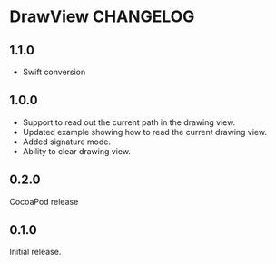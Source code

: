 # DrawView CHANGELOG

## 1.1.0
- Swift conversion

## 1.0.0

- Support to read out the current path in the drawing view.
- Updated example showing how to read the current drawing view.
- Added signature mode.
- Ability to clear drawing view.

## 0.2.0

CocoaPod release

## 0.1.0

Initial release.